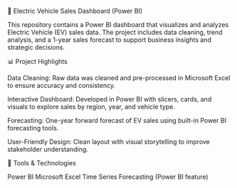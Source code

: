 🚗 Electric Vehicle Sales Dashboard (Power BI)

This repository contains a Power BI dashboard that visualizes and analyzes Electric Vehicle (EV) sales data. The project includes data cleaning, trend analysis, and a 1-year sales forecast to support business insights and strategic decisions.

📊 Project Highlights

Data Cleaning: Raw data was cleaned and pre-processed in Microsoft Excel to ensure accuracy and consistency.

Interactive Dashboard: Developed in Power BI with slicers, cards, and visuals to explore sales by region, year, and vehicle type.

Forecasting: One-year forward forecast of EV sales using built-in Power BI forecasting tools.

User-Friendly Design: Clean layout with visual storytelling to improve stakeholder understanding.


🔧 Tools & Technologies

Power BI
Microsoft Excel
Time Series Forecasting (Power BI feature)
